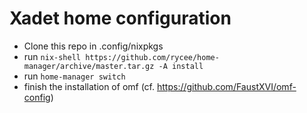 # Xadet home configuration

 * Clone this repo in .config/nixpkgs
 * run `nix-shell https://github.com/rycee/home-manager/archive/master.tar.gz -A install`
 * run `home-manager switch`
 * finish the installation of omf (cf. https://github.com/FaustXVI/omf-config)
